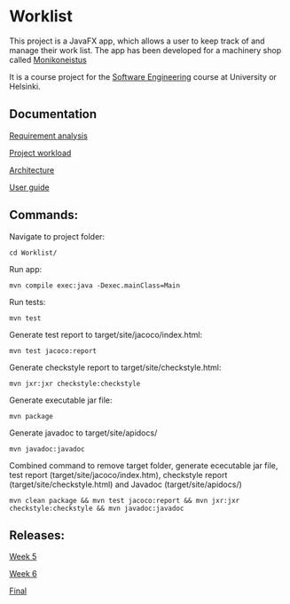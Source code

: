 # Worklist

This project is a JavaFX app, which allows a user to keep track of and manage their work list. The app has been developed for a machinery shop called [Monikoneistus](https://www.monikoneistus.fi/)

It is a course project for the [Software Engineering](https://ohjelmistotekniikka-hy.github.io/) course at University or Helsinki. 

## Documentation

[Requirement analysis](https://github.com/sarlijes/Worklist/blob/master/Documentation/requirement-analysis.md)

[Project workload](https://github.com/sarlijes/Worklist/blob/master/Documentation/Workload.md)

[Architecture](https://github.com/sarlijes/Worklist/blob/master/Documentation/Architecture.md)

[User guide](https://github.com/sarlijes/Worklist/blob/master/Documentation/Userguide.md)

## Commands:

Navigate to project folder:
```
cd Worklist/
```
Run app:
```
mvn compile exec:java -Dexec.mainClass=Main
```
Run tests:
```
mvn test
```

Generate test report to target/site/jacoco/index.html: 
```
mvn test jacoco:report
```
Generate checkstyle report to target/site/checkstyle.html: 
```
mvn jxr:jxr checkstyle:checkstyle
```
Generate executable jar file: 
```
mvn package
```
Generate javadoc to target/site/apidocs/
```
mvn javadoc:javadoc
```
Combined command to remove target folder, generate ececutable jar file, test report (target/site/jacoco/index.htm), checkstyle report (target/site/checkstyle.html) and Javadoc (target/site/apidocs/)
```
mvn clean package && mvn test jacoco:report && mvn jxr:jxr checkstyle:checkstyle && mvn javadoc:javadoc
```

## Releases:
[Week 5](https://github.com/sarlijes/Worklist/releases/tag/week5)

[Week 6](https://github.com/sarlijes/Worklist/releases/tag/week6)

[Final](https://github.com/sarlijes/Worklist/releases/tag/final)